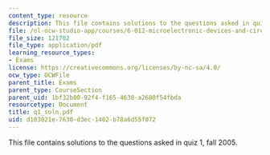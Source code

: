 ```yaml
---
content_type: resource
description: This file contains solutions to the questions asked in quiz 1, fall 2005.
file: /ol-ocw-studio-app/courses/6-012-microelectronic-devices-and-circuits-fall-2005/d103021e7630d3ec1402b78a6d55f072_q1_soln.pdf
file_size: 121702
file_type: application/pdf
learning_resource_types:
- Exams
license: https://creativecommons.org/licenses/by-nc-sa/4.0/
ocw_type: OCWFile
parent_title: Exams
parent_type: CourseSection
parent_uid: 1bf32b00-92f4-f165-4630-a2680f54fbda
resourcetype: Document
title: q1_soln.pdf
uid: d103021e-7630-d3ec-1402-b78a6d55f072
---
```

This file contains solutions to the questions asked in quiz 1, fall 2005.